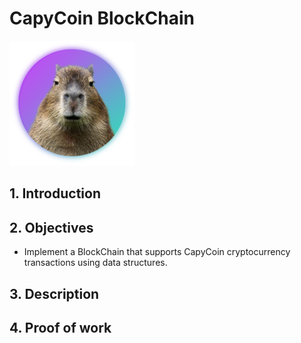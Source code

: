 
# CapyCoin BlockChain

![](logo.png "Capyraba")

## 1. Introduction


## 2. Objectives
- Implement a BlockChain that supports CapyCoin cryptocurrency transactions using data structures. 


## 3. Description


## 4. Proof of work



